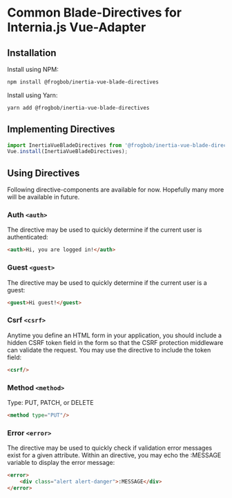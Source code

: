 # Common Blade-Directives for Internia.js Vue-Adapter

## Installation

Install using NPM:

~~~sh
npm install @frogbob/inertia-vue-blade-directives
~~~

Install using Yarn:

~~~sh
yarn add @frogbob/inertia-vue-blade-directives
~~~

## Implementing Directives

~~~js
import InertiaVueBladeDirectives from '@frogbob/inertia-vue-blade-directives'
Vue.install(InertiaVueBladeDirectives);
~~~

## Using Directives

Following directive-components are available for now.
Hopefully many more will be available in future.

### Auth `<auth>`
The <auth> directive may be used to quickly determine if the current user is authenticated:

~~~html
<auth>Hi, you are logged in!</auth>
~~~


### Guest `<guest>`
The <guest> directive may be used to quickly determine if the current user is a guest:
~~~html
<guest>Hi guest!</guest>
~~~

### Csrf `<csrf>`
Anytime you define an HTML form in your application, you should include a hidden CSRF token field in the form so that 
the CSRF protection middleware can validate the request. You may use the <csrf> directive to include the token field:
~~~html
<csrf/>
~~~

### Method `<method>`
Type: PUT, PATCH, or DELETE
~~~html
<method type="PUT"/>
~~~

### Error `<error>`
The <error> directive may be used to quickly check if validation error messages exist for a given attribute.
Within an <error> directive, you may echo the :MESSAGE variable to display the error message:
~~~html
<error>
    <div class="alert alert-danger">:MESSAGE</div>
</error>
~~~
